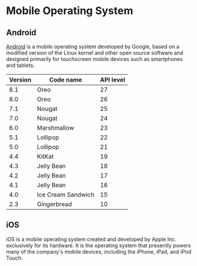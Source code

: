# Mobile Operating System

## Android

[Android](https://www.android.com/) is a mobile operating system developed by Google, based on a modified version of the Linux kernel and other open source software and designed primarily for touchscreen mobile devices such as smartphones and tablets.

| Version | Code name          | API level |
| ------- | ------------------ | --------- |
| 8.1     | Oreo               | 27        |
| 8.0     | Oreo               | 26        |
| 7.1     | Nougat             | 25        |
| 7.0     | Nougat             | 24        |
| 6.0     | Marshmallow        | 23        |
| 5.1     | Lollipop           | 22        |
| 5.0     | Lollipop           | 21        |
| 4.4     | KitKat             | 19        |
| 4.3     | Jelly Bean         | 18        |
| 4.2     | Jelly Bean         | 17        |
| 4.1     | Jelly Bean         | 16        |
| 4.0     | Ice Cream Sandwich | 15        |
| 2.3     | Gingerbread        | 10        |

## iOS

iOS is a mobile operating system created and developed by Apple Inc. exclusively for its hardware. It is the operating system that presently powers many of the company's mobile devices, including the iPhone, iPad, and iPod Touch.

